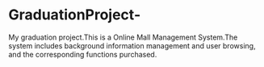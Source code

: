 # GraduationProject-
My graduation project.This is a Online Mall Management System.The system includes background information management and user browsing, and the corresponding functions purchased.
